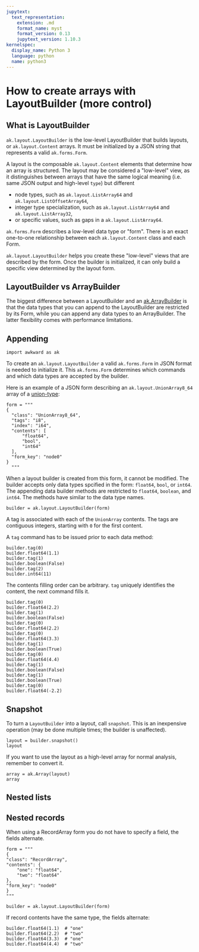 ```yaml
---
jupytext:
  text_representation:
    extension: .md
    format_name: myst
    format_version: 0.13
    jupytext_version: 1.10.3
kernelspec:
  display_name: Python 3
  language: python
  name: python3
---
```


How to create arrays with LayoutBuilder (more control)
======================================================

What is LayoutBuilder
---------------------

`ak.layout.LayoutBuilder` is the low-level LayoutBuilder that builds layouts, or `ak.layout.Content` arrays. It must be initialized by a JSON string that represents a valid `ak.forms.Form`.

A layout is the composable `ak.layout.Content` elements that determine how an array is structured. The layout may be considered a "low-level" view, as it distinguishes between arrays that have the same logical meaning (i.e. same JSON output and high-level `type`) but different
  * node types, such as `ak.layout.ListArray64` and `ak.layout.ListOffsetArray64`,
  * integer type specialization, such as `ak.layout.ListArray64` and `ak.layout.ListArray32`,
  * or specific values, such as gaps in a `ak.layout.ListArray64`.

`ak.forms.Form` describes a low-level data type or "form". There is an exact one-to-one relationship between each `ak.layout.Content` class and each Form.

`ak.layout.LayoutBuilder` helps you create these "low-level" views that are described by the form. Once the builder is initialized, it can only build a specific view determined by the layout form.

LayoutBuilder vs ArrayBuilder
-----------------------------

The biggest difference between a LayoutBuilder and an [ak.ArrayBuilder](https://awkward-array.readthedocs.io/en/latest/_auto/ak.ArrayBuilder.html) is that the data types that you can append to the LayoutBuilder are restricted by its Form, while you can append any data types to an ArrayBuilder. The latter flexibility comes with performance limitations.

Appending
---------

  ```{code-cell}
  import awkward as ak
  ```
To create an `ak.layout.LayoutBuilder` a valid `ak.forms.Form` in JSON format is needed to initialize it. This `ak.forms.Form` determines which commands and which data types are accepted by the builder.

Here is an example of a JSON form describing an `ak.layout.UnionArray8_64` array of a [union-type](https://awkward-array.readthedocs.io/en/latest/ak.types.UnionType.html):

```{code-cell}
form = """
{
  "class": "UnionArray8_64",
  "tags": "i8",
  "index": "i64",
  "contents": [
      "float64",
      "bool",
      "int64"
  ],
  "form_key": "node0"
}
  """
```

When a layout builder is created from this form, it cannot be modified. The builder accepts only data types spcified in the form: `float64`, `bool`, or `int64`. The appending data builder methods are restricted to `float64`, `boolean`, and `int64`. The methods have similar to the data type names.

```{code-cell}
builder = ak.layout.LayoutBuilder(form)
```

A tag is associated with each of the `UnionArray` contents. The tags are contiguous integers, starting with `0` for the first content.

A `tag` command has to be issued prior to each data method:

```{code-cell}
builder.tag(0)
builder.float64(1.1)
builder.tag(1)
builder.boolean(False)
builder.tag(2)
builder.int64(11)
```

 The contents filling order can be arbitrary. `tag` uniquely identifies the content, the next command fills it.

```{code-cell}
builder.tag(0)
builder.float64(2.2)
builder.tag(1)
builder.boolean(False)
builder.tag(0)
builder.float64(2.2)
builder.tag(0)
builder.float64(3.3)
builder.tag(1)
builder.boolean(True)
builder.tag(0)
builder.float64(4.4)
builder.tag(1)
builder.boolean(False)
builder.tag(1)
builder.boolean(True)
builder.tag(0)
builder.float64(-2.2)
```

Snapshot
--------

To turn a `LayoutBuilder` into a layout, call `snapshot`. This is an inexpensive operation (may be done multiple times; the builder is unaffected).

```{code-cell}
layout = builder.snapshot()
layout
```

If you want to use the layout as a high-level array for normal analysis, remember to convert it.

```{code-cell}
array = ak.Array(layout)
array
```

Nested lists
------------

Nested records
--------------

When using a RecordArray form you do not have to specify a field, the fields alternate.

```{code-cell}
form = """
{
"class": "RecordArray",
"contents": {
    "one": "float64",
    "two": "float64"
},
"form_key": "node0"
}
"""
```

```{code-cell}
builder = ak.layout.LayoutBuilder(form)
```

If record contents have the same type, the fields alternate:

```{code-cell}
builder.float64(1.1)  # "one"
builder.float64(2.2)  # "two"
builder.float64(3.3)  # "one"
builder.float64(4.4)  # "two"
```
